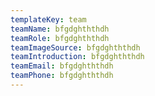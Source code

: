 ```yaml
---
templateKey: team
teamName: bfgdghththdh
teamRole: bfgdghththdh
teamImageSource: bfgdghththdh
teamIntroduction: bfgdghththdh
teamEmail: bfgdghththdh
teamPhone: bfgdghththdh
---
```


